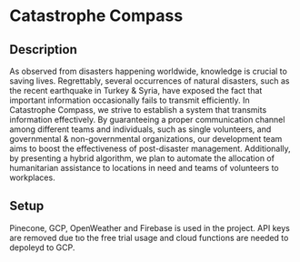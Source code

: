 # Catastrophe Compass
## Description

As observed from disasters happening worldwide, knowledge is crucial to saving lives.
Regrettably, several occurrences of natural disasters, such as the recent earthquake in Turkey &
Syria, have exposed the fact that important information occasionally fails to transmit efficiently.
In Catastrophe Compass, we strive to establish a system that transmits information effectively.
By guaranteeing a proper communication channel among different teams and individuals, such
as single volunteers, and governmental & non-governmental organizations, our development
team aims to boost the effectiveness of post-disaster management. Additionally, by presenting a
hybrid algorithm, we plan to automate the allocation of humanitarian assistance to locations in
need and teams of volunteers to workplaces.

## Setup

Pinecone, GCP, OpenWeather and Firebase is used in the project. API keys are removed due tıo the free trial usage and cloud functions are needed to depoleyd to GCP.
